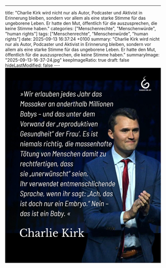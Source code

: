 ---
title: "Charlie Kirk wird nicht nur als Autor, Podcaster und Aktivist in Erinnerung bleiben, sondern vor allem als eine starke Stimme für das ungeborene Leben. Er hatte den Mut, öffentlich für die auszusprechen, die keine Stimme haben."
categories: ["Menschenrechte", "Menschenwürde", "human rights"]
tags: ["Menschenrechte", "Menschenwürde", "human rights"]
date: 2025-09-13 16:37:24 +0100
summary: "Charlie Kirk wird nicht nur als Autor, Podcaster und Aktivist in Erinnerung bleiben, sondern vor allem als eine starke Stimme für das ungeborene Leben. Er hatte den Mut, öffentlich für die auszusprechen, die keine Stimme haben."
summaryImage: "2025-09-13-16-37-24.jpg"
keepImageRatio: true
draft: false
hideLastModified: false
---[![Charlie Kirk wird nicht nur als Autor, Podcaster und Aktivist in Erinnerung bleiben, sondern vor allem als eine starke Stimme für das ungeborene Leben. Er hatte den Mut, öffentlich für die auszusprechen, die keine Stimme haben.](2025-09-13-16-37-24.jpg "Charlie Kirk wird nicht nur als Autor, Podcaster und Aktivist in Erinnerung bleiben, sondern vor allem als eine starke Stimme für das ungeborene Leben. Er hatte den Mut, öffentlich für die auszusprechen, die keine Stimme haben.")](https://www.sundaysforlife.org/de)